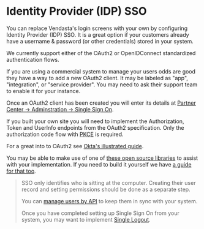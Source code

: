 # Identity Provider (IDP) SSO

You can replace Vendasta's login screens with your own by configuring Identity Provider (IDP) SSO. It is a great option if your customers already have a username & password (or other credentials) stored in your system. 

We currently support either of the OAuth2 or OpenIDConnect standardized authentication flows.

If you are using a commercial system to manage your users odds are good they have a way to add a new OAuth2 client. It may be labeled as "app", "integration", or "service provider". You may need to ask their support team to enable it for your instance.

Once an OAuth2 client has been created you will enter its details at [Partner Center -> Adminstration -> Single Sign On](https://partners.vendasta.com/integrations/sso).


If you built your own site you will need to implement the Authorization, Token and UserInfo endpoints from the OAuth2 specification. Only the authorization code flow with [PKCE](https://www.oauth.com/oauth2-servers/pkce/) is required.

For a great into to OAuth2 see [Okta's illustrated guide](https://developer.okta.com/blog/2019/10/21/illustrated-guide-to-oauth-and-oidc).

You may be able to make use of one of [these open source libraries](https://oauth.net/code/) to assist with your implementation. If you need to build it yourself we have [a guide for that too](Implementing-Oauth2-IDP.md).


> SSO only identifies who is sitting at the computer. 
> Creating their user record and setting permissions should be done as a separate step.
>
> You can [manage users by API](IDP-User-Sync.md) to keep them in sync with your system.
>
> Once you have completed setting up Single Sign On from your system, you may want to implement [Single Logout](Single-Logout.md).
